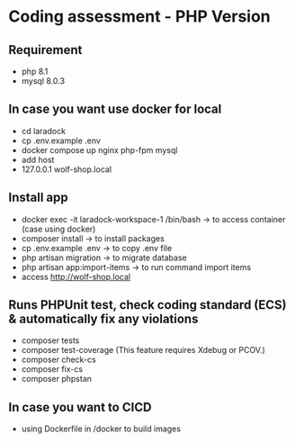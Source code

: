 # Coding assessment - PHP Version

## Requirement

- php 8.1
- mysql 8.0.3

## In case you want use docker for local

- cd laradock
- cp .env.example .env
- docker compose up nginx php-fpm mysql
- add host
- 127.0.0.1 wolf-shop.local

## Install app

- docker exec -it laradock-workspace-1 /bin/bash  -> to access container (case using docker)
- composer install -> to install packages
- cp .env.example .env -> to copy .env file
- php artisan migration -> to migrate database
- php artisan app:import-items -> to run command import items
- access http://wolf-shop.local

## Runs PHPUnit test, check coding standard (ECS) & automatically fix any violations

- composer tests
- composer test-coverage (This feature requires Xdebug or PCOV.) 
- composer check-cs
- composer fix-cs
- composer phpstan

## In case you want to CICD

- using Dockerfile in /docker to build images